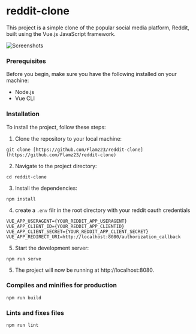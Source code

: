 # reddit-clone

This project is a simple clone of the popular social media platform, Reddit, built using the Vue.js JavaScript framework.

![Screenshots](https://i.imgur.com/kV1wj6q_d.webp?maxwidth=760&fidelity=grand)

### Prerequisites

Before you begin, make sure you have the following installed on your machine:

- Node.js
- Vue CLI

### Installation

To install the project, follow these steps:

1. Clone the repository to your local machine:

```
git clone [https://github.com/Flamz23/reddit-clone](https://github.com/Flamz23/reddit-clone)
```

2. Navigate to the project directory:

```
cd reddit-clone
```

3. Install the dependencies:

```
npm install
```

4. create a `.env` filr in the root directory with your reddit oauth credentials

```
VUE_APP_USERAGENT={YOUR_REDDIT_APP_USERAGENT}
VUE_APP_CLIENT_ID={YOUR_REDDIT_APP_CLIENTID}
VUE_APP_CLIENT_SECRET={YOUR_REDDIT_APP_CLIENT_SECRET}
VUE_APP_REDIRECT_URI=http://localhost:8080/authorization_callback
```

5. Start the development server:

```
npm run serve
```

5. The project will now be running at http://localhost:8080.

### Compiles and minifies for production

```
npm run build
```

### Lints and fixes files

```
npm run lint
```
